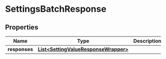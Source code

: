

# SettingsBatchResponse


## Properties

| Name | Type | Description | Notes |
|------------ | ------------- | ------------- | -------------|
|**responses** | [**List&lt;SettingValueResponseWrapper&gt;**](SettingValueResponseWrapper.md) |  |  [optional] |



